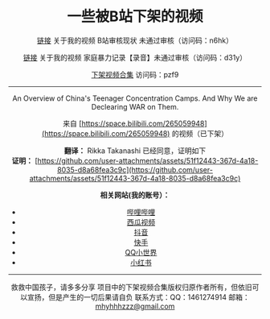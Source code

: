 <div align="center">

# 一些被B站下架的视频

[链接](https://cloud.189.cn/t/aim67riqIRFf) 关于我的视频 B站审核现状 未通过审核（访问码：n6hk）

[链接](https://cloud.189.cn/t/NbEvyaame6fu) 关于我的视频 家庭暴力记录【录音】未通过审核（访问码：d31y）

[下架视频合集](https://cloud.189.cn/t/jmaUJn7VVrey) 访问码：pzf9

---
An Overview of China's Teenager Concentration Camps. And Why We are Declearing WAR on Them.

来自 [https://space.bilibili.com/265059948](https://space.bilibili.com/265059948) 的视频（已下架）

**翻译：** Rikka Takanashi 已经同意，证明如下  
**证明：** [https://github.com/user-attachments/assets/51f12443-367d-4a18-8035-d8a68fea3c9c](https://github.com/user-attachments/assets/51f12443-367d-4a18-8035-d8a68fea3c9c)

**相关网站(我的账号）：**
- [哔哩哔哩](https://space.bilibili.com/586690045)
- [西瓜视频](https://www.ixigua.com/home/102430143803?list_entrance=studio)
- [抖音](https://www.douyin.com/user/MS4wLjABAAAA1RnZJC2aJx8Ipv_AwITBKGHoPOW5luR_WnnStAw2HdWwpiYSSk59QyhDv78wzqbn?from_tab_name=main&vid=7417105147509132553)
- [快手](https://www.kuaishou.com/profile/3xycrhzfgieapjk)
- [QQ小世界](https://xsj.qq.com/video/personal-page)
- [小红书](https://www.xiaohongshu.com/user/profile/66eec472000000001b01b73e)
---
救救中国孩子，请多多分享
项目中的下架视频合集版权归原作者所有，但依旧可以宣扬，但是产生的一切后果请自负
联系方式：QQ：1461274914 邮箱：mhyhhhzzz@gmail.com
</div>
